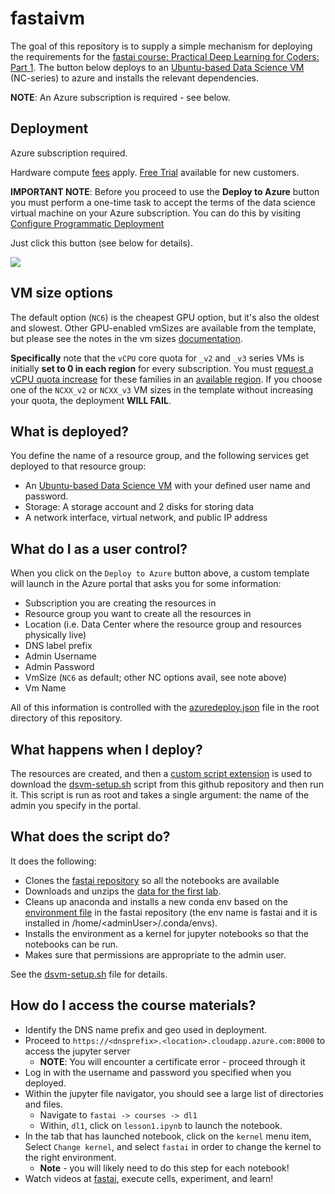 # fastaivm

The goal of this repository is to supply a simple mechanism for deploying the requirements for the [fastai course: Practical Deep Learning for Coders: Part 1](http://course.fast.ai/index.html). The button below deploys to an [Ubuntu-based Data Science VM](https://docs.microsoft.com/en-us/azure/machine-learning/data-science-virtual-machine/dsvm-ubuntu-intro) (NC-series) to azure and installs the relevant dependencies.

**NOTE**: An Azure subscription is required - see below.

## Deployment

Azure subscription required.

Hardware compute [fees](https://azure.microsoft.com/en-us/marketplace/partners/microsoft-ads/linux-data-science-vm/) apply. [Free Trial](https://azure.microsoft.com/free/) available for new customers.

**IMPORTANT NOTE**: Before you proceed to use the **Deploy to Azure** button you must perform a one-time task to accept the terms of the data science virtual machine on your Azure subscription. You can do this by visiting [Configure Programmatic Deployment](https://ms.portal.azure.com/#blade/Microsoft_Azure_Marketplace/LegalTermsSkuProgrammaticAccessBlade/legalTermsSkuProgrammaticAccessData/%7B%22product%22%3A%7B%22publisherId%22%3A%22microsoft-ads%22%2C%22offerId%22%3A%22linux-data-science-vm%22%2C%22planId%22%3A%22linuxdsvm%22%7D%7D)

Just click this button (see below for details).

<a href="https://portal.azure.com/#create/Microsoft.Template/uri/https%3A%2F%2Fraw.githubusercontent.com%2Fjreynolds01%2Ffastaivm%2Fmaster%2Fazuredeploy.json" target="_blank">
    <img src="http://azuredeploy.net/deploybutton.png"/>
</a>

## VM size options

The default option (`NC6`) is the cheapest GPU option, but it's also the oldest and slowest. Other GPU-enabled vmSizes are available from the template, but please see the notes in the vm sizes [documentation](https://docs.microsoft.com/en-us/azure/virtual-machines/windows/sizes-gpu).

**Specifically** note that the `vCPU` core quota for `_v2` and `_v3` series VMs is initially **set to 0 in each region** for every subscription. You must [request a vCPU quota increase](https://docs.microsoft.com/en-us/azure/azure-supportability/resource-manager-core-quotas-request) for these families in an [available region](https://azure.microsoft.com/regions/services/). If you choose one of the `NCXX_v2` or `NCXX_v3` VM sizes in the template without increasing your quota, the deployment **WILL FAIL**.

## What is deployed?

You define the name of a resource group, and the following services get deployed to that resource group:
  - An [Ubuntu-based Data Science VM](https://docs.microsoft.com/en-us/azure/machine-learning/data-science-virtual-machine/dsvm-ubuntu-intro) with your defined user name and password.
  - Storage: A storage account and 2 disks for storing data
  - A network interface, virtual network, and public IP address
  
## What do I as a user control?

When you click on the `Deploy to Azure` button above, a custom template will launch in the Azure portal that asks you for some information:

- Subscription you are creating the resources in
- Resource group you want to create all the resources in
- Location (i.e. Data Center where the resource group and resources physically live)
- DNS label prefix
- Admin Username
- Admin Password
- VmSize (`NC6` as default; other NC options avail, see note above)
- Vm Name

All of this information is controlled with the [azuredeploy.json](azuredeploy.json) file in the root directory of this repository.

## What happens when I deploy?

The resources are created, and then a [custom script extension](https://docs.microsoft.com/en-us/azure/virtual-machines/extensions/custom-script-linux#template-deployment) is used to download the [dsvm-setup.sh](dsvm-setup.sh) script from this github repository and then run it. This script is run as root and takes a single argument: the name of the admin you specify in the portal.

## What does the script do?

It does the following:

- Clones the [fastai repository](https://github.com/fastai/fastai.git) so all the notebooks are available
- Downloads and unzips the [data for the first lab](http://files.fast.ai/data/dogscats.zip).
- Cleans up anaconda and installs a new conda env based on the [environment file](https://github.com/fastai/fastai/blob/master/environment.yml) in the fastai repository (the env name is fastai and it is installed in /home/\<adminUser\>/.conda/envs).
- Installs the environment as a kernel for jupyter notebooks so that the notebooks can be run.
- Makes sure that permissions are appropriate to the admin user.

See the [dsvm-setup.sh](dsvm-setup.sh) file for details.

## How do I access the course materials?

- Identify the DNS name prefix and geo used in deployment.
- Proceed to `https://<dnsprefix>.<location>.cloudapp.azure.com:8000` to access the jupyter server
  - **NOTE**: You will encounter a certificate error - proceed through it
- Log in with the username and password you specified when you deployed.
- Within the jupyter file navigator, you should see a large list of directories and files.
  - Navigate to `fastai -> courses -> dl1`
  - Within, `dl1`, click on  `lesson1.ipynb` to launch the notebook.
- In the tab that has launched notebook, click on the `kernel` menu item, Select `Change kernel`, and select `fastai` in order to change the kernel to the right environment.
  - **Note** - you will likely need to do this step for each notebook!
- Watch videos at [fastai](http://course.fast.ai/index.html), execute cells, experiment, and learn!
